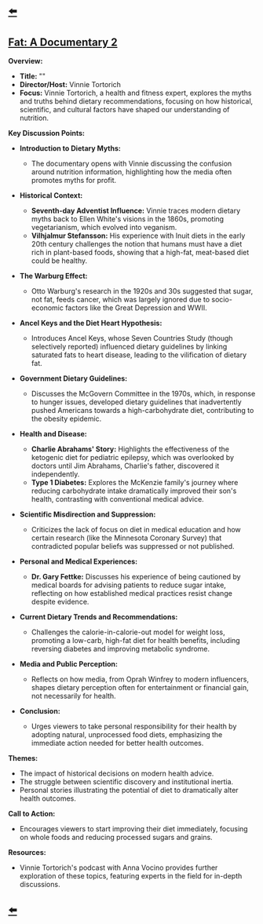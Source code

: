 ---
---

## [⬅️](/)

## [Fat: A Documentary 2](https://www.youtube.com/watch?v=AoPisYHbMcg)

**Overview:**
- **Title:** ""
- **Director/Host:** Vinnie Tortorich
- **Focus:** Vinnie Tortorich, a health and fitness expert, explores the myths and truths behind dietary recommendations, focusing on how historical, scientific, and cultural factors have shaped our understanding of nutrition.

**Key Discussion Points:**

- **Introduction to Dietary Myths:**
  - The documentary opens with Vinnie discussing the confusion around nutrition information, highlighting how the media often promotes myths for profit.

- **Historical Context:**
  - **Seventh-day Adventist Influence:** Vinnie traces modern dietary myths back to Ellen White's visions in the 1860s, promoting vegetarianism, which evolved into veganism.
  - **Vilhjalmur Stefansson:** His experience with Inuit diets in the early 20th century challenges the notion that humans must have a diet rich in plant-based foods, showing that a high-fat, meat-based diet could be healthy.

- **The Warburg Effect:**
  - Otto Warburg's research in the 1920s and 30s suggested that sugar, not fat, feeds cancer, which was largely ignored due to socio-economic factors like the Great Depression and WWII.

- **Ancel Keys and the Diet Heart Hypothesis:**
  - Introduces Ancel Keys, whose Seven Countries Study (though selectively reported) influenced dietary guidelines by linking saturated fats to heart disease, leading to the vilification of dietary fat.

- **Government Dietary Guidelines:**
  - Discusses the McGovern Committee in the 1970s, which, in response to hunger issues, developed dietary guidelines that inadvertently pushed Americans towards a high-carbohydrate diet, contributing to the obesity epidemic.

- **Health and Disease:**
  - **Charlie Abrahams' Story:** Highlights the effectiveness of the ketogenic diet for pediatric epilepsy, which was overlooked by doctors until Jim Abrahams, Charlie's father, discovered it independently.
  - **Type 1 Diabetes:** Explores the McKenzie family's journey where reducing carbohydrate intake dramatically improved their son's health, contrasting with conventional medical advice.

- **Scientific Misdirection and Suppression:**
  - Criticizes the lack of focus on diet in medical education and how certain research (like the Minnesota Coronary Survey) that contradicted popular beliefs was suppressed or not published.

- **Personal and Medical Experiences:**
  - **Dr. Gary Fettke:** Discusses his experience of being cautioned by medical boards for advising patients to reduce sugar intake, reflecting on how established medical practices resist change despite evidence.

- **Current Dietary Trends and Recommendations:**
  - Challenges the calorie-in-calorie-out model for weight loss, promoting a low-carb, high-fat diet for health benefits, including reversing diabetes and improving metabolic syndrome.

- **Media and Public Perception:**
  - Reflects on how media, from Oprah Winfrey to modern influencers, shapes dietary perception often for entertainment or financial gain, not necessarily for health.

- **Conclusion:**
  - Urges viewers to take personal responsibility for their health by adopting natural, unprocessed food diets, emphasizing the immediate action needed for better health outcomes.

**Themes:**
- The impact of historical decisions on modern health advice.
- The struggle between scientific discovery and institutional inertia.
- Personal stories illustrating the potential of diet to dramatically alter health outcomes.

**Call to Action:**
- Encourages viewers to start improving their diet immediately, focusing on whole foods and reducing processed sugars and grains.

**Resources:**
- Vinnie Tortorich's podcast with Anna Vocino provides further exploration of these topics, featuring experts in the field for in-depth discussions.

## [⬅️](/)